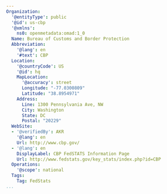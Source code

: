```yaml
---
Organization:
  '@entityType': public
  '@id': us-cbp
  '@xmlns':
    ns0: openmetadata:omad:1_0
  Name: Bureau of Customs and Border Protection
  Abbreviation:
    '@lang': en
    '#text': CBP
  Location:
    '@countryCode': US
    '@id': hq
    MapLocation:
      '@accuracy': street
      Longitude: "-77.0300809"
      Latitude: "38.8954971"
    Address:
      Line: 1300 Pennsylvania Ave, NW
      City: Washington
      State: DC
      Postal: "20229"
  WebSite:
  - '@verifiedBy': AKR
    '@lang': en
    Url: http://www.cbp.gov/
  - '@lang': en
    DisplayLabel: CBP FedSTATS Information Page
    Url: http://www.fedstats.gov/key_stats/index.php?id=CBP
  Operations:
    '@scope': national
  Tags:
    Tag: FedStats
...
```

